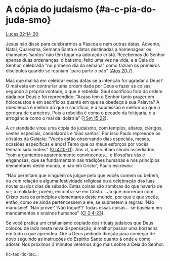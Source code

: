 # **A cópia do judaísmo** {#a-c-pia-do-juda-smo}

[Lucas 22:14-20](http://bibliaonline.com.br/acf/lc/22/14-20)

Jesus não disse para celebrarmos a Páscoa e nem outras datas. Advento, Natal, Quaresma, Semana Santa e datas destinadas a homenagear os chamados ‘santos’ não têm lugar na adoração cristã. Recebemos do Senhor apenas duas ordenanças: o batismo, feito uma vez na vida, e a Ceia do Senhor, celebrada &quot;no primeiro dia da semana&quot; como faziam os primeiros discípulos quando se reuniam “para partir o pão” ([Atos 20:7](http://bibliaonline.com.br/acf/atos/20/7)).

Mas que mal há em celebrar essas datas se a intenção for agradar a Deus? O mal está em contrariar uma ordem dada por Deus e fazer as coisas segundo a própria vontade, o que é rebeldia. Saul sacrificou fora da ordem dada por Deus e foi repreendido: “Acaso tem o Senhor tanto prazer em holocaustos e em sacrifícios quanto em que se obedeça à sua Palavra? A obediência é melhor do que o sacrifício, e a submissão é melhor do que a gordura de carneiros. Pois a rebeldia é como o pecado da feitiçaria, e a arrogância como o mal da idolatria” ([1 Sm 15:22](http://bibliaonline.com.br/acf/1sm/15/22)).

A cristandade virou uma cópia do judaísmo, com templos, altares, clérigos, vestes especiais, candelabros e ‘dias santos’. Por isso Paulo repreende os cristãos da Galácia: “Vocês estão observando dias especiais, meses, ocasiões específicas e anos! Temo que os meus esforços por vocês tenham sido inúteis” ([Gl 4:10-11](http://bibliaonline.com.br/acf/gl/4/10-11)). Aos cl, que vinham sendo assediados “com argumentos aparentemente convincentes... e filosofias vãs e enganosas, que se fundamentam nas tradições humanas e nos princípios elementares deste mundo, e não em Cristo”, Paulo escreveu:

“Não permitam que ninguém os julgue pelo que vocês comem ou bebem, ou com relação a alguma festividade religiosa ou à celebração das luas novas ou dos dias de sábado. Estas coisas são sombras do que haveria de vir; a realidade, porém, encontra-se em Cristo... Já que morreram com Cristo para os princípios elementares deste mundo, por que é que vocês, então, como se ainda pertencessem a ele, se submetem a regras: ‘Não manuseie!’ ‘Não prove!’ ‘Não toque!’? Todas essas coisas... se baseiam em mandamentos e ensinos humanos” ([Cl 2:4-23](http://bibliaonline.com.br/acf/cl/2/4-23)).

Se você pratica um cristianismo copiado dos rituais judaicos que Deus colocou de lado nesta nova dispensação, é melhor passar uma borracha em tudo o que aprendeu. Ore a Deus pedindo direção para começar de novo seguindo as instruções do Espírito Santo quanto à onde e como adorar. Nos próximos 3 minutos veremos algo mais sobre a Ceia do Senhor.

tic-tac-tic-tac...